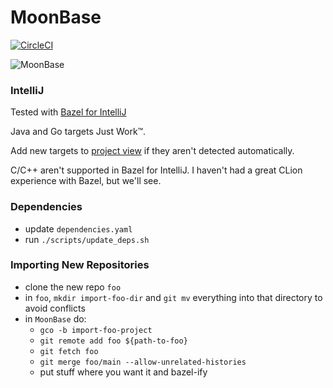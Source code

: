 # MoonBase

[![CircleCI](https://dl.circleci.com/status-badge/img/gh/muchq/MoonBase/tree/main.svg?style=svg)](https://dl.circleci.com/status-badge/redirect/gh/muchq/MoonBase/tree/main)

![MoonBase](moon.gif)

### IntelliJ
Tested with [Bazel for IntelliJ](https://plugins.jetbrains.com/plugin/8609-bazel-for-intellij)

Java and Go targets Just Work™.

Add new targets to [project view](/.ijwb/.bazelproject) if they aren't detected automatically.

C/C++ aren't supported in Bazel for IntelliJ. I haven't had a great CLion experience with Bazel, but we'll see.

### Dependencies
 - update `dependencies.yaml`
 - run `./scripts/update_deps.sh`

### Importing New Repositories
 - clone the new repo `foo`
 - in `foo`, `mkdir import-foo-dir` and `git mv` everything into that directory to avoid conflicts
 - in `MoonBase` do:
   - `gco -b import-foo-project`
   - `git remote add foo ${path-to-foo}`
   - `git fetch foo`
   - `git merge foo/main --allow-unrelated-histories`
   - put stuff where you want it and bazel-ify
